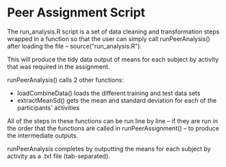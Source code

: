 # Peer Assignment Script

The run_analysis.R script is a set of data cleaning and transformation steps wrapped in a function so that the user can simply call runPeerAnalysis() after loading the file –  source("run_analysis.R").

This will produce the tidy data output of means for each subject by activity that was required in the assignment.

runPeerAnalysis() calls 2 other functions:

* loadCombineData() loads the different training and test data sets
* extractMeanSd() gets the mean and standard deviation for each of the participants' activities

All of the steps in these functions can be run line by line – if they are run in the order that the functions are called in runPeerAssignment() – to produce the intermediate outputs.

runPeerAnalysis completes by outputting the means for each subject by activity as a .txt file (tab-separated).